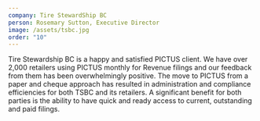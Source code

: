 ```yaml
---
company: Tire StewardShip BC
person: Rosemary Sutton, Executive Director
image: /assets/tsbc.jpg
order: "10"
---
```

Tire Stewardship BC is a happy and satisfied PICTUS client. We have over 2,000 retailers using PICTUS monthly for Revenue filings and our feedback from them has been overwhelmingly positive. The move to PICTUS from a paper and cheque approach has resulted in administration and compliance efficiencies for both TSBC and its retailers.  A significant benefit for both parties is the ability to have quick and ready access to current, outstanding and paid filings.
